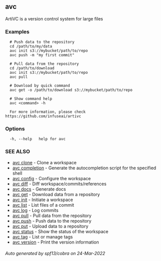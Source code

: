 ## avc

ArtiVC is a version control system for large files

### Examples

```
  # Push data to the repository
  cd /path/to/my/data
  avc init s3://mybucket/path/to/repo
  avc push -m "my first commit"

  # Pull data from the repository
  cd /path/to/download
  avc init s3://mybucket/path/to/repo
  avc pull

  # Download by quick command
  avc get -o /path/to/download s3://mybucket/path/to/repo

  # Show command help
  avc <command> -h

  For more information, please check https://github.com/infuseai/artivc
```

### Options

```
  -h, --help   help for avc
```

### SEE ALSO

* [avc clone](/commands/avc_clone/)	 - Clone a workspace
* [avc completion](/commands/avc_completion/)	 - Generate the autocompletion script for the specified shell
* [avc config](/commands/avc_config/)	 - Configure the workspace
* [avc diff](/commands/avc_diff/)	 - Diff workspace/commits/references
* [avc docs](/commands/avc_docs/)	 - Generate docs
* [avc get](/commands/avc_get/)	 - Download data from a repository
* [avc init](/commands/avc_init/)	 - Initiate a workspace
* [avc list](/commands/avc_list/)	 - List files of a commit
* [avc log](/commands/avc_log/)	 - Log commits
* [avc pull](/commands/avc_pull/)	 - Pull data from the repository
* [avc push](/commands/avc_push/)	 - Push data to the repository
* [avc put](/commands/avc_put/)	 - Upload data to a repository
* [avc status](/commands/avc_status/)	 - Show the status of the workspace
* [avc tag](/commands/avc_tag/)	 - List or manage tags
* [avc version](/commands/avc_version/)	 - Print the version information

###### Auto generated by spf13/cobra on 24-Mar-2022
